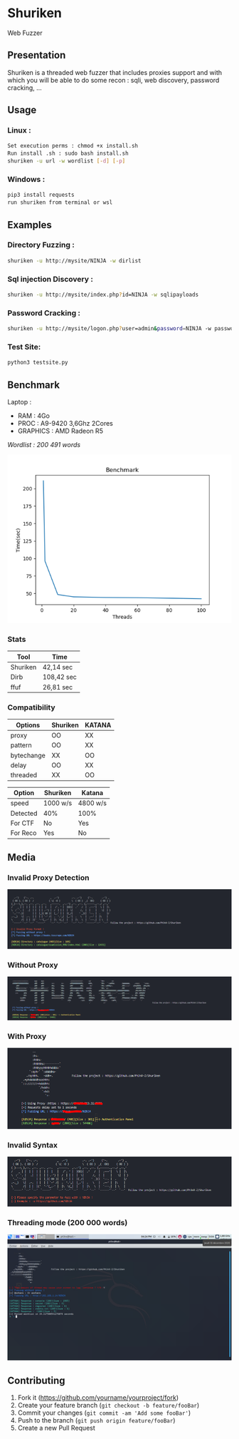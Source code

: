 # Shuriken
Web Fuzzer

## Presentation

Shuriken is a threaded web fuzzer that includes proxies support and with which you will be able to do some recon : sqli, web discovery, password cracking, ...

## Usage

### Linux :
```sh
Set execution perms : chmod +x install.sh
Run install .sh : sudo bash install.sh
shuriken -u url -w wordlist [-d] [-p]
```

### Windows :
```sh
pip3 install requests
run shuriken from terminal or wsl
```

## Examples

### Directory Fuzzing : 
```sh
shuriken -u http://mysite/NINJA -w dirlist
```
### Sql injection Discovery : 
```sh
shuriken -u http://mysite/index.php?id=NINJA -w sqlipayloads
```
### Password Cracking : 
```sh
shuriken -u http://mysite/logon.php?user=admin&password=NINJA -w passwords
```

### Test Site:
```sh
python3 testsite.py
```

## Benchmark

Laptop : 
  * RAM      : 4Go
  * PROC     : A9-9420 3,6Ghz 2Cores
  * GRAPHICS : AMD Radeon R5

_*Wordlist : 200 491 words*_

![](benchmark.png)

### Stats
|   Tool | Time                    |
|--------|-------------------------|
|Shuriken| 42,14 sec               |
| Dirb   | 108,42 sec              |
|  ffuf  | 26,81 sec               |


### Compatibility

|  Options   | Shuriken | KATANA   |
|------------|----------|----------|
| proxy      | OO       |   XX     |
| pattern    | OO       |   XX     |
| bytechange | XX       |   OO     |
| delay      | OO       |   XX     |
| threaded   | XX       |   OO     |

|Option | Shuriken | Katana |
|------------|----------|----------|
| speed      | 1000 w/s | 4800 w/s |
| Detected   | 40%      | 100%     |
| For CTF    | No       | Yes      |
| For Reco   | Yes      | No       |


## Media

### Invalid Proxy Detection
![](photo1.PNG)

### Without Proxy
![](photo2.PNG)

### With Proxy
![](photo3.PNG)

### Invalid Syntax
![](photo4.PNG)

### Threading mode (200 000 words)
![](photo5.png)

## Contributing

1. Fork it (<https://github.com/yourname/yourproject/fork>)
2. Create your feature branch (`git checkout -b feature/fooBar`)
3. Commit your changes (`git commit -am 'Add some fooBar'`)
4. Push to the branch (`git push origin feature/fooBar`)
5. Create a new Pull Request

